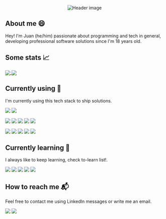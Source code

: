 <p  align="center">
  <img src="https://i.imgur.com/DzmaEgF.png" alt="Header image">
</p>

## About me 😄

Hey! I'm Juan (he/him) passionate about programming and tech in general, developing professional software solutions since I'm 18 years old.

## Some stats 📈

<a href="https://github.com/anuraghazra/github-readme-stats">
  <img align="center" src="https://github-readme-stats.vercel.app/api?username=angarita-dev&show_icons=true&include_all_commits=true&hide=stars,issues,contributed" />
</a>
<a href="https://github.com/anuraghazra/convoychat">
  <img align="center" src="https://github-readme-stats.vercel.app/api/top-langs/?username=angarita-dev&layout=compact" />
</a>

## Currently using 🔧
I'm currently using this tech stack to ship solutions.

[![](https://img.shields.io/badge/OS-Linux-informational?style=flat&logo=Linux&logoColor=white&color=FCC624)](https://www.linux.org/pages/download/)
[![](https://img.shields.io/badge/Editor-Vim-informational?style=flat&logo=Vim&logoColor=white&color=019733)](https://www.vim.org/)

[![](https://img.shields.io/badge/Code-JavaScript-informational?style=flat&logo=JavaScript&logoColor=white&color=F7DF1E)](https://www.javascript.com/)
[![](https://img.shields.io/badge/Code-Ruby-informational?style=flat&logo=Ruby&logoColor=white&color=CC342D)](https://www.ruby-lang.org/es/)
[![](https://img.shields.io/badge/Code-Ruby%20on%20Rails-informational?style=flat&logo=Ruby-on-rails&logoColor=white&color=CC0000)](https://rubyonrails.org/)
[![](https://img.shields.io/badge/Code-React-informational?style=flat&logo=React&logoColor=white&color=61DAFB)](https://reactjs.org/)
[![](https://img.shields.io/badge/Code-Redux-informational?style=flat&logo=Redux&logoColor=white&color=764ABC)](https://redux.js.org/)

[![](https://img.shields.io/badge/Shell-Oh%20My%20Zsh-informational?style=flat&logo=gnu-bash&logoColor=white&color=75ffac)](https://ohmyz.sh/)
[![](https://img.shields.io/badge/Tools-Heroku-informational?style=flat&logo=heroku&logoColor=white&color=430098)](https://dashboard.heroku.com/)
[![](https://img.shields.io/badge/Tools-Postman-informational?style=flat&logo=postman&logoColor=white&color=FF6C37)](https://www.postman.com/)
[![](https://img.shields.io/badge/Tools-MongoDB-informational?style=flat&logo=mongodb&logoColor=white&color=47A248)](https://www.mongodb.com/)
[![](https://img.shields.io/badge/Tools-Postgresql-informational?style=flat&logo=postgresql&logoColor=white&color=336791)](https://www.postgresql.org/)

## Currently learning 📖
I always like to keep learning, check to-learn list!.

[![](https://img.shields.io/badge/Code-GraphQL-informational?style=flat&logo=graphql&logoColor=white&color=E10098)](https://graphql.org/)
[![](https://img.shields.io/badge/Tools-Kubernetes-informational?style=flat&logo=kubernetes&logoColor=white&color=326CE5)](https://kubernetes.io/)
[![](https://img.shields.io/badge/Code-Node.js-informational?style=flat&logo=node.js&logoColor=white&color=339933)](https://nodejs.org/)
[![](https://img.shields.io/badge/Code-Deno-informational?style=flat&logo=deno&logoColor=white&color=000)](https://deno.land/)
[![](https://img.shields.io/badge/Code-Rust-informational?style=flat&logo=rust&logoColor=white&color=000000)](https://www.rust-lang.org/)

## How to reach me 📬
Feel free to contact me using LinkedIn messages or write me an email.

[![](https://img.shields.io/badge/Lets%20connect-informational?style=flat&logo=linkedin&logoColor=white)](https://www.linkedin.com/in/angarita-dev)
[![](https://img.shields.io/badge/-Email%20me-informational?style=flat&color=D14836&logo=gmail&logoColor=white)](mailto:angarita.dev@gmail.com)
